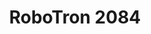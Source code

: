 ---
layout: video
series: Mike and Bootsy
episode: 8
title: RoboTron 2084
permalink: /mike-and-bootsy/episode-8
video_id: xFkVEt_HFLU
release_date: 2016-02-11
platforms:
  - Microsoft Xbox 360
short_platforms:
  - Xbox 360
thumbnails:
games:
  - RoboTron 2084
current_description: |
  Mike and Bootsy play RoboTron 2084! One of the many great titles on Midway Arcade Origins for Xbox 360.
---